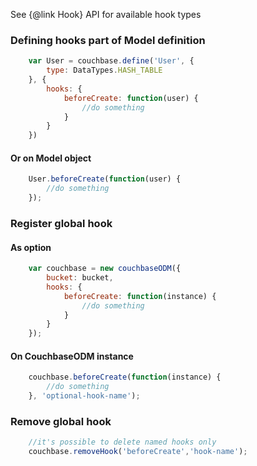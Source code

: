 See {@link Hook} API for available hook types

### Defining hooks part of Model definition

````javascript
    var User = couchbase.define('User', {
        type: DataTypes.HASH_TABLE
    }, {
        hooks: {
            beforeCreate: function(user) {
                //do something
            }
        }
    })
````

#### Or on Model object

````javascript
    User.beforeCreate(function(user) {
        //do something
    });
````

### Register global hook

#### As option

````javascript
    var couchbase = new couchbaseODM({
        bucket: bucket,
        hooks: {
            beforeCreate: function(instance) {
                //do something
            }
        }
    });
````

#### On CouchbaseODM instance
````javascript
    couchbase.beforeCreate(function(instance) {
        //do something
    }, 'optional-hook-name');
````

### Remove global hook

````javascript
    //it's possible to delete named hooks only
    couchbase.removeHook('beforeCreate','hook-name');
````
